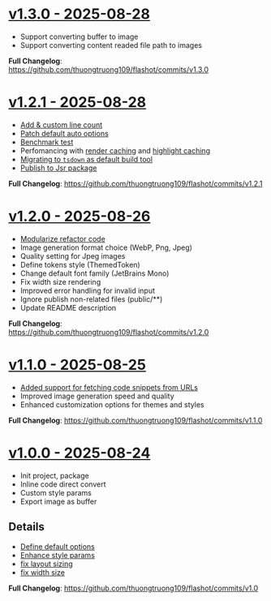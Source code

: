 # [v1.3.0 - 2025-08-28](https://github.com/thuongtruong109/flashot/releases/tag/v1.3.0)

- Support converting buffer to image
- Support converting content readed file path to images

**Full Changelog**: https://github.com/thuongtruong109/flashot/commits/v1.3.0

# [v1.2.1 - 2025-08-28](https://github.com/thuongtruong109/flashot/releases/tag/v1.2.1)

- [Add & custom line count](https://github.com/thuongtruong109/flashot/commit/6048f393de5a4a591ddb6e7a1618bca240b97c1d)
- [Patch default auto options](https://github.com/thuongtruong109/flashot/commit/b02067c6cde3b546393e4fd966224257d3e9f12e)
- [Benchmark test](https://github.com/thuongtruong109/flashot/commit/a960e9f5d24a010b7397cf1582060d5c3e24df24)
- Perfomancing with [render caching](https://github.com/thuongtruong109/flashot/commit/705c338e3173a89ea20161516a90526ca11aa0f8) and [highlight caching](https://github.com/thuongtruong109/flashot/commit/ab238af0b4d197d9d3604550a87987e64eedcaff)
- [Migrating to `tsdown` as default build tool](https://github.com/thuongtruong109/flashot/commit/bd8e95e23e73b8251703f2b1edf079d00fbbfbf6)
- [Publish to Jsr package](https://github.com/thuongtruong109/flashot/commit/e23f8348a736b02e54dfb9a87a5e43be57566025)

**Full Changelog**: https://github.com/thuongtruong109/flashot/commits/v1.2.1

# [v1.2.0 - 2025-08-26](https://github.com/thuongtruong109/flashot/releases/tag/v1.2.0)

- [Modularize refactor code](https://github.com/thuongtruong109/flashot/commit/f7332a493590b8f74485da727b7d54e23decb614)
- Image generation format choice (WebP, Png, Jpeg)
- Quality setting for Jpeg images
- Define tokens style (ThemedToken)
- Change default font family (JetBrains Mono)
- Fix width size rendering
- Improved error handling for invalid input
- Ignore publish non-related files (public/\*\*)
- Update README description

**Full Changelog**: https://github.com/thuongtruong109/flashot/commits/v1.2.0

# [v1.1.0 - 2025-08-25](https://github.com/thuongtruong109/flashot/releases/tag/v1.1.0)

- [Added support for fetching code snippets from URLs](https://github.com/thuongtruong109/flashot/commit/b1396d761c58415a77a7e68a9bb966f217762a10)
- Improved image generation speed and quality
- Enhanced customization options for themes and styles

**Full Changelog**: https://github.com/thuongtruong109/flashot/commits/v1.1.0

# [v1.0.0 - 2025-08-24](https://github.com/thuongtruong109/flashot/releases/tag/v1.0.0)

- Init project, package
- Inline code direct convert
- Custom style params
- Export image as buffer

## Details

- [Define default options](https://github.com/thuongtruong109/flashot/commit/7f9dbe0f74c5b4f18a3594bb8e09b441bbe55d80)
- [Enhance style params](https://github.com/thuongtruong109/flashot/commit/9ac4b5f8de6cec67e71ac13498732bf289036953)
- [fix layout sizing](https://github.com/thuongtruong109/flashot/commit/07c59c9e2d45cb6b7b277b02f813d9a181079730)
- [fix width size](https://github.com/thuongtruong109/flashot/commit/ddd2e6878ac646d69122b219fc454ba4582b9306)

**Full Changelog**: https://github.com/thuongtruong109/flashot/commits/v1.0

<!-- ### &nbsp;&nbsp;&nbsp;🚀 Features

- **beta**: Display line number &nbsp;-&nbsp; by @thuongtruong109 [<samp>(f7745)</samp>](https://github.com/thuongtruong109/flashot/commit/f7745ac)

### &nbsp;&nbsp;&nbsp;🐞 Bug Fixes

- **container**: Restart duplicate group render line number &nbsp;-&nbsp; by @thuongtruong109 [<samp>(6048f)</samp>](https://github.com/thuongtruong109/flashot/commit/6048f39)
- **params**: Patch default auto options &nbsp;-&nbsp; by @thuongtruong109 [<samp>(b0206)</samp>](https://github.com/thuongtruong109/flashot/commit/b02067c)
- **workflows**: Update ci script &nbsp;-&nbsp; by @thuongtruong109 [<samp>(e2b3c)</samp>](https://github.com/thuongtruong109/flashot/commit/e2b3c3a)

### &nbsp;&nbsp;&nbsp;🏎 Performance

- **index**: Highlight caching &nbsp;-&nbsp; by @thuongtruong109 [<samp>(ab238)</samp>](https://github.com/thuongtruong109/flashot/commit/ab238af)
- **utils**: Support caching &nbsp;-&nbsp; by @thuongtruong109 [<samp>(705c3)</samp>](https://github.com/thuongtruong109/flashot/commit/705c338)

##### &nbsp;&nbsp;&nbsp;&nbsp;[View changes on GitHub](https://github.com/thuongtruong109/flashot/compare/v1.2.0...v1.2.1) -->
